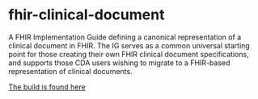 # fhir-clinical-document
A FHIR Implementation Guide defining a canonical representation of a clinical document in FHIR. The IG serves as a common universal starting point for those creating their own FHIR clinical document specifications, and supports those CDA users wishing to migrate to a FHIR-based representation of clinical documents.

[The build is found here](https://build.fhir.org/ig/HL7/fhir-clinical-document/index.html)
